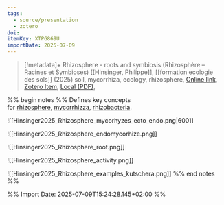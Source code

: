 ```yaml
---
tags:
  - source/presentation
  - zotero
doi: 
itemKey: XTPG869U
importDate: 2025-07-09
---
```

>[!metadata]+
> Rhizosphere - roots and symbiosis (Rhizosphère – Racines et Symbioses)
> [[Hinsinger, Philippe]], 
> [[formation ecologie des sols]] (2025)
> soil, mycorrhiza, ecology, rhizosphere, 
> [Online link](), [Zotero Item](zotero://select/library/items/XTPG869U), [Local (PDF)](file://C:/Users/aburg/Documents/references/zotero/storage/C7RJ54LL/Hinsinger_RhizosphereRacines.pdf), 

%% begin notes %%
Defines key concepts for [rhizosphere](app://obsidian.md/rhizosphere), [mycorrhizza](app://obsidian.md/mycorrhizza), [rhizobacteria](app://obsidian.md/rhizobacteria).

![[Hinsinger2025_Rhizosphere_mycorhyzes_ecto_endo.png|600]]

![[Hinsinger2025_Rhizosphere_endomycorhize.png]]

![[Hinsinger2025_Rhizosphere_root.png]]

![[Hinsinger2025_Rhizosphere_activity.png]]

![[Hinsinger2025_Rhizosphere_examples_kutschera.png]]
%% end notes %%

%% Import Date: 2025-07-09T15:24:28.145+02:00 %%
